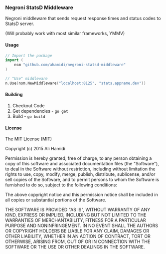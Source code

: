 ### Negroni StatsD Middleware

Negroni middleware that sends request response times and status codes to StatsD server.

(Will probably work with most similar frameworks, YMMV)

#### Usage

```go
// Import the package
import (
    nsm "github.com/ahamidi/negroni-statsd-middleware"
)

// "Use" middleware
n.Use(nsm.NewMiddleware("localhost:8125", "stats.appname.dev"))
```

#### Building

1. Checkout Code
1. Get dependencies - `go get`
1. Build - `go build`

#### License

The MIT License (MIT)

Copyright (c) 2015 Ali Hamidi

Permission is hereby granted, free of charge, to any person obtaining a copy of this software and associated documentation files (the "Software"), to deal in the Software without restriction, including without limitation the rights to use, copy, modify, merge, publish, distribute, sublicense, and/or sell copies of the Software, and to permit persons to whom the Software is furnished to do so, subject to the following conditions:

The above copyright notice and this permission notice shall be included in all copies or substantial portions of the Software.

THE SOFTWARE IS PROVIDED "AS IS", WITHOUT WARRANTY OF ANY KIND, EXPRESS OR IMPLIED, INCLUDING BUT NOT LIMITED TO THE WARRANTIES OF MERCHANTABILITY, FITNESS FOR A PARTICULAR PURPOSE AND NONINFRINGEMENT. IN NO EVENT SHALL THE AUTHORS OR COPYRIGHT HOLDERS BE LIABLE FOR ANY CLAIM, DAMAGES OR OTHER LIABILITY, WHETHER IN AN ACTION OF CONTRACT, TORT OR OTHERWISE, ARISING FROM, OUT OF OR IN CONNECTION WITH THE SOFTWARE OR THE USE OR OTHER DEALINGS IN THE SOFTWARE.
